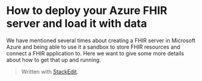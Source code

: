 
# How to deploy your Azure FHIR server and load it with data
We have mentioned several times about creating a FHIR server in Microsoft Azure and being able to use it a sandbox to store FHIR resources and connect a FHIR application to.  Here we want to give some more details about how to get that up and running.

> Written with [StackEdit](https://stackedit.io/).
<!--stackedit_data:
eyJoaXN0b3J5IjpbLTE4NzYzNzgyMjMsNTU2NjY4MTY5XX0=
-->